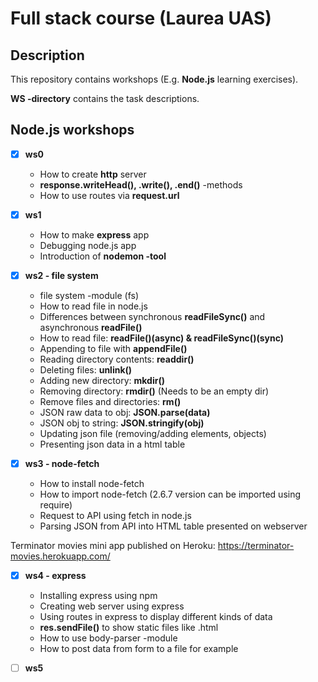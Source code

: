 # Full stack course (Laurea UAS)

## Description

This repository contains workshops (E.g. **Node.js** learning exercises).

**WS -directory** contains the task descriptions.

## Node.js workshops

- [x] **ws0**
	- How to create **http** server
	- **response.writeHead(), .write(), .end()** -methods
	- How to use routes via **request.url**

- [x] **ws1**
	- How to make **express** app
	- Debugging node.js app
	- Introduction of **nodemon -tool**
	
- [x] **ws2 - file system**
	- file system -module (fs)
	- How to read file in node.js
	- Differences between synchronous **readFileSync()** and asynchronous **readFile()**
	- How to read file: **readFile()(async) & readFileSync()(sync)**
	- Appending to file with **appendFile()**
	- Reading directory contents: **readdir()**
	- Deleting files: **unlink()**
	- Adding new directory: **mkdir()**
	- Removing directory: **rmdir()** (Needs to be an empty dir)
	- Remove files and directories: **rm()**
	- JSON raw data to obj: **JSON.parse(data)**
	- JSON obj to string: **JSON.stringify(obj)**
	- Updating json file (removing/adding elements, objects)
	- Presenting json data in a html table
	
- [x] **ws3 - node-fetch**
	- How to install node-fetch
	- How to import node-fetch (2.6.7 version can be imported using require)
	- Request to API using fetch in node.js
	- Parsing JSON from API into HTML table presented on webserver
	
Terminator movies mini app published on Heroku: https://terminator-movies.herokuapp.com/
	
- [x] **ws4 - express**
	- Installing express using npm
	- Creating web server using express
	- Using routes in express to display different kinds of data
	- **res.sendFile()** to show static files like .html
	- How to use body-parser -module 
	- How to post data from form to a file for example
	
- [ ] **ws5**
	
	